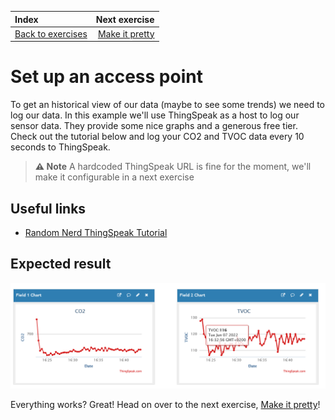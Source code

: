 | Index                                       |                       Next exercise |
| :------------------------------------------ | ----------------------------------: |
| [Back to exercises](../README.md#exercises) | [Make it pretty](make-it-pretty.md) |

# Set up an access point

To get an historical view of our data (maybe to see some trends) we need to log our data. In this example we'll use ThingSpeak as a host to log our sensor data. They provide some nice graphs and a generous free tier. Check out the tutorial below and log your CO2 and TVOC data every 10 seconds to ThingSpeak.

> **:warning: Note** A hardcoded ThingSpeak URL is fine for the moment, we'll make it configurable in a next exercise

## Useful links

- [Random Nerd ThingSpeak Tutorial](https://randomnerdtutorials.com/esp32-http-post-ifttt-thingspeak-arduino/)

## Expected result

![Result](/assets/thingspeak-result.png "Result")

Everything works? Great! Head on over to the next exercise, [Make it pretty](make-it-pretty.md)!
